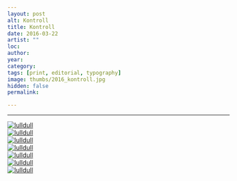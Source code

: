 ```yaml
---
layout: post
alt: Kontroll
title: Kontroll
date: 2016-03-22
artist: ""
loc: 
author: 
year: 
category: 
tags: [print, editorial, typography]
image: thumbs/2016_kontroll.jpg
hidden: false
permalink:

---
```





---


<div class="post_image">
	<a href="{{ site.baseurl }}/images/posts/2016_kontroll/001.jpg" target="_blank">
	<img src="{{ site.baseurl }}/images/posts/2016_kontroll/001.jpg" alt="lulldull"></a>
</div>

<div class="post_image">
	<a href="{{ site.baseurl }}/images/posts/2016_kontroll/002.jpg" target="_blank">
	<img src="{{ site.baseurl }}/images/posts/2016_kontroll/002.jpg" alt="lulldull"></a>
</div>

<div class="post_image">
	<a href="{{ site.baseurl }}/images/posts/2016_kontroll/003.jpg" target="_blank">
	<img src="{{ site.baseurl }}/images/posts/2016_kontroll/003.jpg" alt="lulldull"></a>
</div>

<div class="post_image">
	<a href="{{ site.baseurl }}/images/posts/2016_kontroll/004.jpg" target="_blank">
	<img src="{{ site.baseurl }}/images/posts/2016_kontroll/004.jpg" alt="lulldull"></a>
</div>

<div class="post_image">
	<a href="{{ site.baseurl }}/images/posts/2016_kontroll/005.jpg" target="_blank">
	<img src="{{ site.baseurl }}/images/posts/2016_kontroll/005.jpg" alt="lulldull"></a>
</div>

<div class="post_image">
	<a href="{{ site.baseurl }}/images/posts/2016_kontroll/006.jpg" target="_blank">
	<img src="{{ site.baseurl }}/images/posts/2016_kontroll/006.jpg" alt="lulldull"></a>
</div>

<div class="post_image">
	<a href="{{ site.baseurl }}/images/posts/2016_kontroll/007.jpg" target="_blank">
	<img src="{{ site.baseurl }}/images/posts/2016_kontroll/007.jpg" alt="lulldull"></a>
</div>




